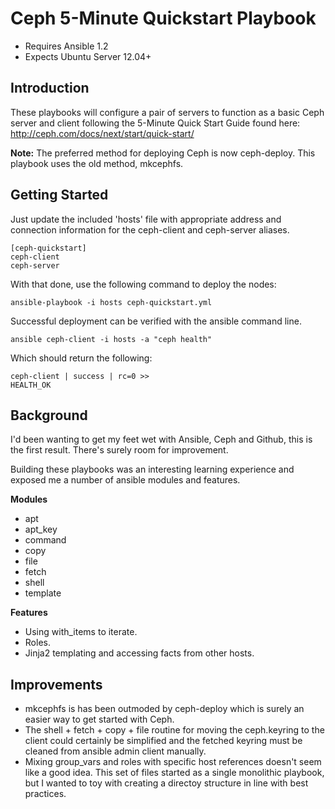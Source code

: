 Ceph 5-Minute Quickstart Playbook
=================================

* Requires Ansible 1.2
* Expects Ubuntu Server 12.04+

Introduction
------------

These playbooks will configure a pair of servers to function as a basic Ceph server and client following the 5-Minute Quick Start Guide found here: http://ceph.com/docs/next/start/quick-start/

**Note:** The preferred method for deploying Ceph is now ceph-deploy. This playbook uses the old method, mkcephfs.

Getting Started
---------------

Just update the included 'hosts' file with appropriate address and connection information for the ceph-client and ceph-server aliases.

    [ceph-quickstart]
    ceph-client
    ceph-server

With that done, use the following command to deploy the nodes:

    ansible-playbook -i hosts ceph-quickstart.yml

Successful deployment can be verified with the ansible command line.

    ansible ceph-client -i hosts -a "ceph health"

Which should return the following:

    ceph-client | success | rc=0 >>
    HEALTH_OK

Background
----------

I'd been wanting to get my feet wet with Ansible, Ceph and Github, this is the first result. There's surely room for improvement.

Building these playbooks was an interesting learning experience and exposed me a number of ansible modules and features.

**Modules**

* apt
* apt_key
* command
* copy
* file
* fetch
* shell
* template

**Features**

* Using with_items to iterate.
* Roles.
* Jinja2 templating and accessing facts from other hosts.

Improvements
------------

* mkcephfs is has been outmoded by ceph-deploy which is surely an easier way to get started with Ceph. 
* The shell + fetch + copy + file routine for moving the ceph.keyring to the client could certainly be simplified and the fetched keyring must be cleaned from ansible admin client manually.
* Mixing group_vars and roles with specific host references doesn't seem like a good idea.  This set of files started as a single monolithic playbook, but I wanted to toy with creating a directoy structure in line with best practices.
